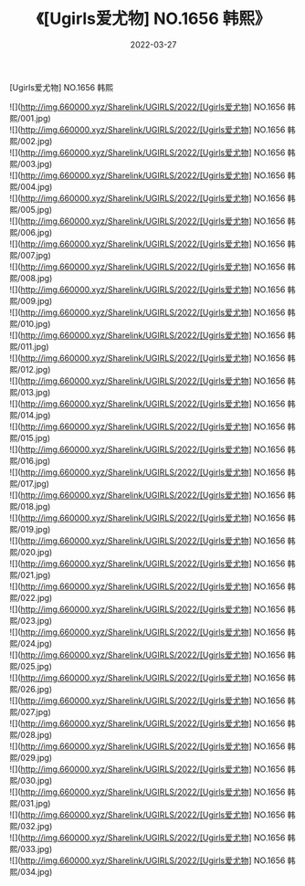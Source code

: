 ﻿---
layout: post
title:  《[Ugirls爱尤物] NO.1656 韩熙》
date:   2022-03-27
img: http://img.660000.xyz/Sharelink/UGIRLS/2022/[Ugirls爱尤物] NO.1656 韩熙/000.jpg
categories: [美女, 清纯, 唯美]
---

[Ugirls爱尤物] NO.1656 韩熙

 ![](http://img.660000.xyz/Sharelink/UGIRLS/2022/[Ugirls爱尤物] NO.1656 韩熙/001.jpg) <br>![](http://img.660000.xyz/Sharelink/UGIRLS/2022/[Ugirls爱尤物] NO.1656 韩熙/002.jpg) <br>![](http://img.660000.xyz/Sharelink/UGIRLS/2022/[Ugirls爱尤物] NO.1656 韩熙/003.jpg) <br>![](http://img.660000.xyz/Sharelink/UGIRLS/2022/[Ugirls爱尤物] NO.1656 韩熙/004.jpg) <br>![](http://img.660000.xyz/Sharelink/UGIRLS/2022/[Ugirls爱尤物] NO.1656 韩熙/005.jpg) <br>![](http://img.660000.xyz/Sharelink/UGIRLS/2022/[Ugirls爱尤物] NO.1656 韩熙/006.jpg) <br>![](http://img.660000.xyz/Sharelink/UGIRLS/2022/[Ugirls爱尤物] NO.1656 韩熙/007.jpg) <br>![](http://img.660000.xyz/Sharelink/UGIRLS/2022/[Ugirls爱尤物] NO.1656 韩熙/008.jpg) <br>![](http://img.660000.xyz/Sharelink/UGIRLS/2022/[Ugirls爱尤物] NO.1656 韩熙/009.jpg) <br>![](http://img.660000.xyz/Sharelink/UGIRLS/2022/[Ugirls爱尤物] NO.1656 韩熙/010.jpg) <br>![](http://img.660000.xyz/Sharelink/UGIRLS/2022/[Ugirls爱尤物] NO.1656 韩熙/011.jpg) <br>![](http://img.660000.xyz/Sharelink/UGIRLS/2022/[Ugirls爱尤物] NO.1656 韩熙/012.jpg) <br>![](http://img.660000.xyz/Sharelink/UGIRLS/2022/[Ugirls爱尤物] NO.1656 韩熙/013.jpg) <br>![](http://img.660000.xyz/Sharelink/UGIRLS/2022/[Ugirls爱尤物] NO.1656 韩熙/014.jpg) <br>![](http://img.660000.xyz/Sharelink/UGIRLS/2022/[Ugirls爱尤物] NO.1656 韩熙/015.jpg) <br>![](http://img.660000.xyz/Sharelink/UGIRLS/2022/[Ugirls爱尤物] NO.1656 韩熙/016.jpg) <br>![](http://img.660000.xyz/Sharelink/UGIRLS/2022/[Ugirls爱尤物] NO.1656 韩熙/017.jpg) <br>![](http://img.660000.xyz/Sharelink/UGIRLS/2022/[Ugirls爱尤物] NO.1656 韩熙/018.jpg) <br>![](http://img.660000.xyz/Sharelink/UGIRLS/2022/[Ugirls爱尤物] NO.1656 韩熙/019.jpg) <br>![](http://img.660000.xyz/Sharelink/UGIRLS/2022/[Ugirls爱尤物] NO.1656 韩熙/020.jpg) <br>![](http://img.660000.xyz/Sharelink/UGIRLS/2022/[Ugirls爱尤物] NO.1656 韩熙/021.jpg) <br>![](http://img.660000.xyz/Sharelink/UGIRLS/2022/[Ugirls爱尤物] NO.1656 韩熙/022.jpg) <br>![](http://img.660000.xyz/Sharelink/UGIRLS/2022/[Ugirls爱尤物] NO.1656 韩熙/023.jpg) <br>![](http://img.660000.xyz/Sharelink/UGIRLS/2022/[Ugirls爱尤物] NO.1656 韩熙/024.jpg) <br>![](http://img.660000.xyz/Sharelink/UGIRLS/2022/[Ugirls爱尤物] NO.1656 韩熙/025.jpg) <br>![](http://img.660000.xyz/Sharelink/UGIRLS/2022/[Ugirls爱尤物] NO.1656 韩熙/026.jpg) <br>![](http://img.660000.xyz/Sharelink/UGIRLS/2022/[Ugirls爱尤物] NO.1656 韩熙/027.jpg) <br>![](http://img.660000.xyz/Sharelink/UGIRLS/2022/[Ugirls爱尤物] NO.1656 韩熙/028.jpg) <br>![](http://img.660000.xyz/Sharelink/UGIRLS/2022/[Ugirls爱尤物] NO.1656 韩熙/029.jpg) <br>![](http://img.660000.xyz/Sharelink/UGIRLS/2022/[Ugirls爱尤物] NO.1656 韩熙/030.jpg) <br>![](http://img.660000.xyz/Sharelink/UGIRLS/2022/[Ugirls爱尤物] NO.1656 韩熙/031.jpg) <br>![](http://img.660000.xyz/Sharelink/UGIRLS/2022/[Ugirls爱尤物] NO.1656 韩熙/032.jpg) <br>![](http://img.660000.xyz/Sharelink/UGIRLS/2022/[Ugirls爱尤物] NO.1656 韩熙/033.jpg) <br>![](http://img.660000.xyz/Sharelink/UGIRLS/2022/[Ugirls爱尤物] NO.1656 韩熙/034.jpg) <br>